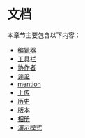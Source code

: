 # 文档

本章节主要包含以下内容：

<ul>
  <li><a href="/document/editor.md/">编辑器</a></li>
  <li><a href="/document/toolbar.md/">工具栏</a></li>
  <li><a href="/document/collaborator.md/">协作者</a></li>
  <li><a href="/document/comment.md/">评论</a></li>
  <li><a href="/document/mention.md/">mention</a></li>
  <li><a href="/document/uploader.md/">上传</a></li>
  <li><a href="/document/history.md/">历史</a></li>
  <li><a href="/document/revision.md/">版本</a></li>
  <li><a href="/document/gallery.md/">相册</a></li>
  <li><a href="/document/demoscreen.md/">演示模式</a></li>
</ul>
